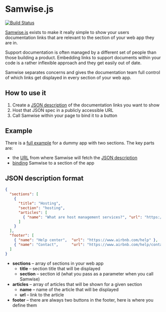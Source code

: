 # Samwise.js

[![Build Status](https://travis-ci.org/vdel26/samwise.js.svg?branch=master)](https://travis-ci.org/vdel26/samwise.js)

[Samwise.js]() exists to make it really simple to show your users documentation links that are relevant to the section of your web app they are in.

Support documentation is often managed by a different set of people than those building a product. Embedding links to support documents within your code is a rather inflexible approach and they get easily out of date.

Samwise separates concerns and gives the documentation team full control of which links get displayed in every section of your web app.

## How to use it
1. Create a [JSON description]() of the documentation links you want to show
2. Host that JSON spec in a publicly accessible URL
3. Call Samwise within your page to bind it to a button

## Example
There is a [full example]() for a dummy app with two sections. The key parts are:
- the [URL]() from where Samwise will fetch the [JSON description]() 
- [binding]() Samwise to a section of the app

## JSON description format

```json
{
  "sections": [
    {
      "title": "Hosting",
      "section": "hosting",
      "articles": [
        { "name": "What are host management services?", "url": "https://www.airbnb.com/help/article/970?topic=197"},
      ]
    }
  ],
  "footer": [
    { "name": "Help center",  "url": "https://www.airbnb.com/help" },
    { "name": "Contact",      "url": "https://www.airbnb.com/help/contact_us" }
  ]
}
```

- **sections** – array of sections in your web app  
  - **title** – section title that will be displayed
  - **section** – section id (what you pass as a parameter when you call Samwise)
- **articles** – array of articles that will be shown for a given section
  - **name** – name of the article that will be displayed
  - **url** – link to the article
- **footer** – there are always two buttons in the footer, here is where you define them

